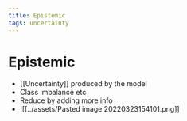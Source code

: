 ```yaml
---
title: Epistemic
tags: uncertainty
---
```


# Epistemic
- [[Uncertainty]] produced by the model
- Class imbalance etc
- Reduce by adding more info
- ![[../assets/Pasted image 20220323154101.png]]


















